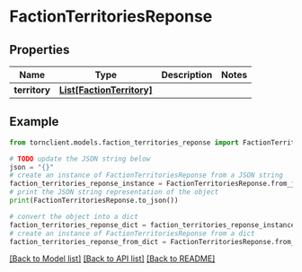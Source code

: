 # FactionTerritoriesReponse


## Properties

Name | Type | Description | Notes
------------ | ------------- | ------------- | -------------
**territory** | [**List[FactionTerritory]**](FactionTerritory.md) |  | 

## Example

```python
from tornclient.models.faction_territories_reponse import FactionTerritoriesReponse

# TODO update the JSON string below
json = "{}"
# create an instance of FactionTerritoriesReponse from a JSON string
faction_territories_reponse_instance = FactionTerritoriesReponse.from_json(json)
# print the JSON string representation of the object
print(FactionTerritoriesReponse.to_json())

# convert the object into a dict
faction_territories_reponse_dict = faction_territories_reponse_instance.to_dict()
# create an instance of FactionTerritoriesReponse from a dict
faction_territories_reponse_from_dict = FactionTerritoriesReponse.from_dict(faction_territories_reponse_dict)
```
[[Back to Model list]](../README.md#documentation-for-models) [[Back to API list]](../README.md#documentation-for-api-endpoints) [[Back to README]](../README.md)


